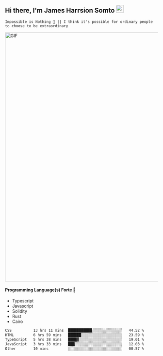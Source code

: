 ## Hi there, I'm James Harrsion Somto <img src="https://media.giphy.com/media/hvRJCLFzcasrR4ia7z/giphy.gif" width="25px">

`Impossible is Nothing 🚀 || I think it's possible for ordinary people to choose to be extraordinary`

 
<img align="center" alt="GIF" src="https://github.com/Gapur/Gapur/blob/master/coding.gif?raw=true" width="818px" height="818px" />


#### Programming Language(s) Forte 🚀
- Typescript
- Javascript
- Solidity
- Rust
- Cairo



<!--START_SECTION:waka-->

```txt
CSS          13 hrs 11 mins  ███████████░░░░░░░░░░░░░░   44.52 %
HTML         6 hrs 59 mins   ██████░░░░░░░░░░░░░░░░░░░   23.59 %
TypeScript   5 hrs 38 mins   ████▓░░░░░░░░░░░░░░░░░░░░   19.01 %
JavaScript   3 hrs 33 mins   ███░░░░░░░░░░░░░░░░░░░░░░   12.03 %
Other        10 mins         ░░░░░░░░░░░░░░░░░░░░░░░░░   00.57 %
```

<!--END_SECTION:waka-->
<br />
<br />
<br />








